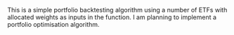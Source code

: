 This is a simple portfolio backtesting algorithm using a number of ETFs with allocated weights as inputs in the function. 
I am planning to implement a portfolio optimisation algorithm. 

